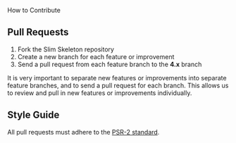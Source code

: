 How to Contribute

## Pull Requests

1. Fork the Slim Skeleton repository
2. Create a new branch for each feature or improvement
3. Send a pull request from each feature branch to the **4.x** branch

It is very important to separate new features or improvements into separate feature branches, and to send a
pull request for each branch. This allows us to review and pull in new features or improvements individually.

## Style Guide

All pull requests must adhere to the [PSR-2 standard](https://github.com/php-fig/fig-standards/blob/master/accepted/PSR-2-coding-style-guide.md).
